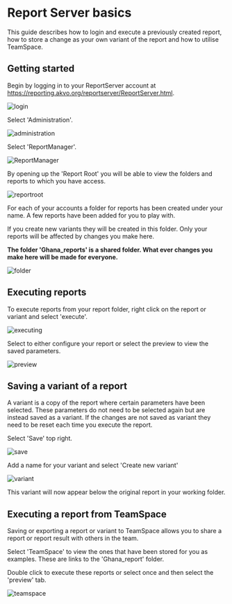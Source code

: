 # Report Server basics

This guide describes how to login and execute a previously created report, how to store a change as your own variant of the report and how to utilise TeamSpace.

## Getting started

Begin by logging in to your ReportServer account at https://reporting.akvo.org/reportserver/ReportServer.html.

![login](https://raw.githubusercontent.com/akvo/akvo-reporting/master/Documentation/tutorials/report_server_user_guides/img/1003a.png?raw=true "login")

Select 'Administration'.  

![administration](https://raw.githubusercontent.com/akvo/akvo-reporting/master/Documentation/tutorials/report_server_user_guides/img/1003b.png?raw=true "administration")


Select 'ReportManager'.

![ReportManager](https://raw.githubusercontent.com/akvo/akvo-reporting/master/Documentation/tutorials/report_server_user_guides/img/1003c.png?raw=true "ReportManager")


By opening up the 'Report Root' you will be able to view the folders and reports to which you have access.

![reportroot](https://raw.githubusercontent.com/akvo/akvo-reporting/master/Documentation/tutorials/report_server_user_guides/img/1003d.png?raw=true "reportroot")

For each of your accounts a folder for reports has been created under your name.  A few reports have been added for you to play with.  

If you create new variants they will be created in this folder. Only your reports will be affected by changes you make here.

**The folder 'Ghana_reports' is a shared folder.  What ever changes you make here will be made for everyone.**

![folder](https://raw.githubusercontent.com/akvo/akvo-reporting/master/Documentation/tutorials/report_server_user_guides/img/1003f.png?raw=true "folder")

## Executing reports

To execute reports from your report folder, right click on the report or variant and select 'execute'.

![executing](https://raw.githubusercontent.com/akvo/akvo-reporting/master/Documentation/tutorials/report_server_user_guides/img/1003d.png?raw=true "executing")

Select to either configure your report or select the preview to view the saved parameters.

![preview](https://raw.githubusercontent.com/akvo/akvo-reporting/master/Documentation/tutorials/report_server_user_guides/img/1050.png?raw=true "preview")

##  Saving a variant of a report

A variant is a copy of the report where certain parameters have been selected.  These parameters do not need to be selected again but are instead saved as a variant.  If the changes are not saved as variant they need to be reset each time you execute the report.

Select 'Save' top right.

![save](https://raw.githubusercontent.com/akvo/akvo-reporting/master/Documentation/tutorials/report_server_user_guides/img/1079.png?raw=true "save")

Add a name for your variant and select 'Create new variant'

![variant](https://raw.githubusercontent.com/akvo/akvo-reporting/master/Documentation/tutorials/report_server_user_guides/img/1080.png?raw=true "variant")

This variant will now appear below the original report in your working folder.

##  Executing a report from TeamSpace

Saving or exporting a report or variant to TeamSpace allows you to share a report or report result with others in the team.

Select 'TeamSpace' to view the ones that have been stored for you as examples.  These are links to the 'Ghana_report' folder.

Double click to execute these reports or select once and then select the 'preview' tab.

![teamspace](https://raw.githubusercontent.com/akvo/akvo-reporting/master/Documentation/tutorials/report_server_user_guides/img/1010.png?raw=true "teamspace")


